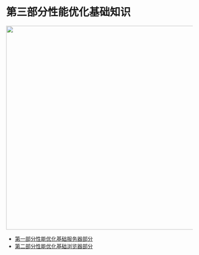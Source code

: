 # 第三部分性能优化基础知识
 
<image src="https://github.com/MarsPen/-notes-summary/blob/master/images/javaScript.png" width="550"></image>

* [第一部分性能优化基础服务器部分][1]
* [第二部分性能优化基础浏览器部分][2]


[1]: https://github.com/MarsPen/-notes-summary/blob/master/前端性能优化/server.md
[2]: https://github.com/MarsPen/-notes-summary/blob/master/前端性能优化/browser.md